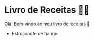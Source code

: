 # Livro de Receitas :man_cook:

Olá! Bem-vindo ao meu livro de receitas :wave:

- Estrogonofe de frango
